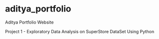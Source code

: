 # aditya_portfolio
Aditya Portfolio Website

Project 1 - Exploratory Data Analysis on SuperStore DataSet Using Python
